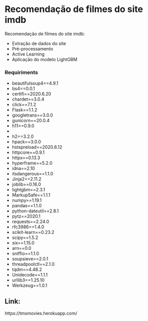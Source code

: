# Recomendação de filmes do site imdb

Recomendação de filmes do site imdb:
<ul>
  <li>Extração de dados do site</li> 
  <li>Pré-processamento</li>
  <li>Active Learning</li>
  <li>Aplicação do modelo LightGBM</li>  
</ul>

<h3> Requiriments</h3>
<ul>
  <li>beautifulsoup4==4.9.1</li>
  <li>bs4==0.0.1</li>
  <li>certifi==2020.6.20</li>
  <li>chardet==3.0.4</li> 
  <li>click==7.1.2</li>
  <li>Flask==1.1.2</li>
  <li>googletrans==3.0.0</li>
  <li>gunicorn==20.0.4</li>
  <li>h11==0.9.0<li>
  <li>h2==3.2.0</li>
  <li>hpack==3.0.0</li>
  <li>hstspreload==2020.8.12</li>
  <li>httpcore==0.9.1</li>
  <li>httpx==0.13.3</li>
  <li>hyperframe==5.2.0</li>
  <li>idna==2.10</li>
  <li>itsdangerous==1.1.0</li>
  <li>Jinja2==2.11.2</li>
  <li>joblib==0.16.0</li>
  <li>lightgbm==2.3.1</li>
  <li>MarkupSafe==1.1.1</li>
  <li>numpy==1.19.1</li>
  <li>pandas==1.1.0</li>
  <li>python-dateutil==2.8.1</li>
  <li>pytz==2020.1</li>
  <li>requests==2.24.0</li>
  <li>rfc3986==1.4.0</li>
  <li>scikit-learn==0.23.2</li>
  <li>scipy==1.5.2</li>
  <li>six==1.15.0</li>
  <li>arn==0.0</li>
  <li>sniffio==1.1.0</li>
  <li>soupsieve==2.0.1</li>
  <li>threadpoolctl==2.1.0</li>
  <li>tqdm==4.48.2</li>
  <li>Unidecode==1.1.1</li>
  <li>urllib3==1.25.10</li>
  <li>Werkzeug==1.0.1</li>
</ul>
  

<h2>Link:</h2>
https://tmsmovies.herokuapp.com/
